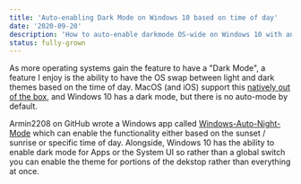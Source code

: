 ```yaml
---
title: 'Auto-enabling Dark Mode on Windows 10 based on time of day'
date: '2020-09-20'
description: 'How to auto-enable darkmode OS-wide on Windows 10 with an open source utility'
status: fully-grown
---
```


As more operating systems gain the feature to have a "Dark Mode", a feature I enjoy is the ability to have the OS swap between light and dark themes based on the time of day. MacOS (and iOS) support this [natively out of the box](https://support.apple.com/guide/mac-help/use-a-light-or-dark-appearance-mchl52e1c2d2/mac), and Windows 10 has a dark mode, but there is no auto-mode by default.

Armin2208 on GitHub wrote a Windows app called [Windows-Auto-Night-Mode](https://github.com/Armin2208/Windows-Auto-Night-Mode/) which can enable the functionality either based on the sunset / sunrise or specific time of day. Alongside, Windows 10 has the ability to enable dark mode for Apps or the System UI so rather than a global switch you can enable the theme for portions of the dekstop rather than everything at once.
